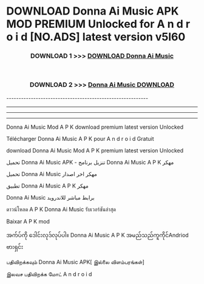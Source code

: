 # DOWNLOAD Donna Ai Music  APK MOD PREMIUM Unlocked for A n d r o i d [NO.ADS] latest version v5l60 



<div align="center">

<h3>DOWNLOAD 1 >>> <a href="https://getmod2.web.app/?judul=Donna Ai Music ">DOWNLOAD Donna Ai Music </a></h3><br>

<h3>DOWNLOAD 2 >>> <a href="https://getmod2.web.app/?judul=Donna Ai Music ">Donna Ai Music  DOWNLOAD </a></h3>

</div>
----------------------------------------------------------

----------------------------------------------------------

----------------------------------------------------------

----------------------------------------------------------

Donna Ai Music  Mod A P K download premium latest version Unlocked

Télécharger Donna Ai Music  A P K pour A n d r o i d Gratuit

download Donna Ai Music  Mod A P K premium latest version Unlocked

تحميل Donna Ai Music  APK - تنزيل برنامج Donna Ai Music  A P K مهكر

تحميل Donna Ai Music  مهكر اخر اصدار

تطبيق Donna Ai Music  A P K مهكر

Donna Ai Music  برابط مباشر للاندرويد

ดาวน์โหลด A P K Donna Ai Music  รับเวอร์ชันล่าสุด

Baixar A P K mod

အက်ပ်ကို ဒေါင်းလုဒ်လုပ်ပါ။ Donna Ai Music  A P K အမည်သည်ကူကိုင်Andriod ဗားရှင်း

பதிவிறக்கவும் Donna Ai Music  APK[ இல்லை விளம்பரங்கள்] 
 
இலவச பதிவிறக்க மோட் A n d r o i d



